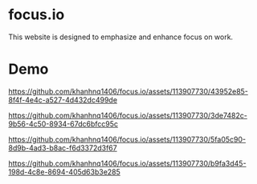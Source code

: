 # focus.io
This website is designed to emphasize and enhance focus on work.

# Demo

https://github.com/khanhnq1406/focus.io/assets/113907730/43952e85-8f4f-4e4c-a527-4d432dc499de

https://github.com/khanhnq1406/focus.io/assets/113907730/3de7482c-9b56-4c50-8934-67dc6bfcc95c

https://github.com/khanhnq1406/focus.io/assets/113907730/5fa05c90-8d9b-4ad3-b8ac-f6d3372d3f67

https://github.com/khanhnq1406/focus.io/assets/113907730/b9fa3d45-198d-4c8e-8694-405d63b3e285
